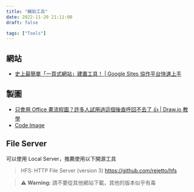 ```yaml
---
title: "輔助工具"
date: 2022-11-20 21:11:00
draft: false

tags: ["Tools"]
---
```


## 網站
- [史上最簡單「一頁式網站」建置工具！ | Google Sites 協作平台快速上手](https://www.youtube.com/watch?v=NrpnYQDQ5s4)

## 製圖
- [只會用 Office 畫流程圖？許多人試用過這個後直呼回不去了 👍 | Draw.io 教學](https://www.youtube.com/watch?v=CU0ZhMoXz7k)
- [Code Image](https://carbon.now.sh/)

## File Server
可以使用 Local Server，推薦使用以下開源工具

> HFS: HTTP File Server (version 3)
> https://github.com/rejetto/hfs

> ⚠️ **Warning:**
> 請不要從其他網站下載，其他的版本似乎有毒
